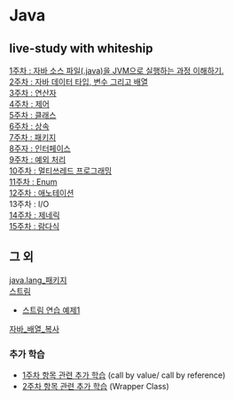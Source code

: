 # Java

## live-study with whiteship
[1주차 : 자바 소스 파일(.java)을 JVM으로 실행하는 과정 이해하기.](https://github.com/jaeeunjeong/Today-I-Learned/blob/master/Java/live-study/week1_JVM은_무엇이며_자바_코드는_어떻게_실행하는_것인가.md)  
[2주차 : 자바 데이터 타입, 변수 그리고 배열](https://github.com/jaeeunjeong/Today-I-Learned/blob/master/Java/live-study/week2.md)   
[3주차 : 연산자](https://github.com/jaeeunjeong/Today-I-Learned/blob/master/Java/live-study/week3.md)  
[4주차 : 제어](https://github.com/jaeeunjeong/Today-I-Learned/blob/master/Java/live-study/week4_제어문.md)  
[5주차 : 클래스](https://github.com/jaeeunjeong/Today-I-Learned/blob/master/Java/live-study/week5_%ED%81%B4%EB%9E%98%EC%8A%A4.md)  
[6주차 : 상속](https://github.com/jaeeunjeong/Today-I-Learned/blob/master/Java/live-study/week6.md)  
[7주차 : 패키지](https://github.com/jaeeunjeong/Today-I-Learned/blob/master/Java/live-study/week7_패키지.md)   
[8주자 : 인터페이스](https://github.com/jaeeunjeong/Today-I-Learned/blob/master/Java/live-study/week8.md)   
[9주차 : 예외 처리](https://github.com/jaeeunjeong/Today-I-Learned/blob/master/Java/live-study/week9_%EC%98%88%EC%99%B8_%EC%B2%98%EB%A6%AC.md)  
[10주차 : 멀티쓰레드 프로그래밍](https://github.com/jaeeunjeong/Today-I-Learned/blob/master/Java/live-study/week10.md)  
[11주차 : Enum](https://github.com/jaeeunjeong/Today-I-Learned/blob/master/Java/live-study/week11_Enum.md)  
[12주차 : 애노테이션](https://github.com/jaeeunjeong/Today-I-Learned/blob/master/Java/live-study/week12.md)  
13주차 : I/O  
[14주차 : 제네릭](https://github.com/jaeeunjeong/Today-I-Learned/blob/master/Java/live-study/week14_%EC%A0%9C%EB%84%A4%EB%A6%AD.md)  
[15주차 : 람다식](https://github.com/jaeeunjeong/Today-I-Learned/blob/master/Java/live-study/week15_%EB%9E%8C%EB%8B%A4%EC%8B%9D.md)   

## 그 외
[java.lang_패키지](https://github.com/jaeeunjeong/Today-I-Learned/blob/master/Java/java.lang_%ED%8C%A8%ED%82%A4%EC%A7%80.md)  
[스트림](https://github.com/jaeeunjeong/Today-I-Learned/blob/master/Java/%EC%8A%A4%ED%8A%B8%EB%A6%BC.md)  
  - [스트림 연습 예제1](https://github.com/jaeeunjeong/Today-I-Learned/blob/master/Java/StreamEx1.java)  

[자바_배열_복사](https://github.com/jaeeunjeong/Today-I-Learned/blob/master/Java/%EC%9E%90%EB%B0%94_%EB%B0%B0%EC%97%B4_%EB%B3%B5%EC%82%AC.md)  
### 추가 학습  
- [1주차 항목 관련 추가 학습](https://github.com/jaeeunjeong/Today-I-Learned/edit/master/Java/live-study/week1_selfstudy.md)
(call by value/ call by reference)  
- [2주차 항목 관련 추가 학습](https://github.com/jaeeunjeong/Today-I-Learned/blob/master/Java/live-study/week2_selfstudy.md)
(Wrapper Class)  
